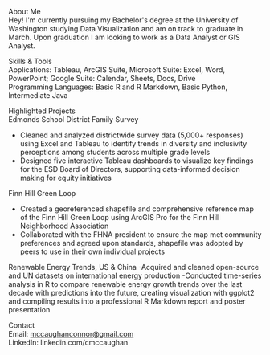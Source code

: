 About Me  
Hey! I'm currently pursuing my Bachelor's degree at the University of Washington studying Data Visualization and am on track to graduate in March. Upon graduation I am looking to work as a Data Analyst or GIS Analyst.

Skills & Tools  
Applications: Tableau, ArcGIS Suite, Microsoft Suite: Excel, Word, PowerPoint; Google Suite: Calendar, Sheets, Docs, Drive  
Programming Languages: Basic R and R Markdown, Basic Python, Intermediate Java  

Highlighted Projects  
Edmonds School District Family Survey  
- Cleaned and analyzed districtwide survey data (5,000+ responses) using Excel and Tableau to identify trends in diversity and inclusivity perceptions among students across multiple grade levels
- Designed five interactive Tableau dashboards to visualize key findings for the ESD Board of Directors, supporting data-informed decision making for equity initiatives
  
Finn Hill Green Loop  
- Created a georeferenced shapefile and comprehensive reference map of the Finn Hill Green Loop using ArcGIS Pro for the Finn Hill Neighborhood Association
- Collaborated with the FHNA president to ensure the map met community preferences and agreed upon standards, shapefile was adopted by peers to use in their own individual projects

Renewable Energy Trends, US & China
-Acquired and cleaned open-source and UN datasets on international energy production
-Conducted time-series analysis in R to compare renewable energy growth trends over the last decade with predictions into the future, creating visualization with ggplot2 and compiling results into a professional R Markdown report and poster presentation

Contact  
Email: mccaughanconnor@gmail.com  
LinkedIn: linkedin.com/cmccaughan  

<!--
**connormccaughan/connormccaughan** is a ✨ _special_ ✨ repository because its `README.md` (this file) appears on your GitHub profile.

Here are some ideas to get you started:

- 🔭 I’m currently working on ...
- 🌱 I’m currently learning ...
- 👯 I’m looking to collaborate on ...
- 🤔 I’m looking for help with ...
- 💬 Ask me about ...
- 📫 How to reach me: ...
- 😄 Pronouns: ...
- ⚡ Fun fact: ...
-->
